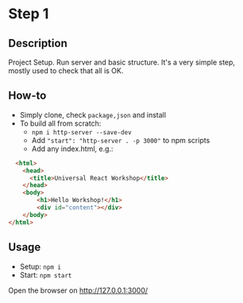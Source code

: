 # Step 1

## Description
Project Setup. Run server and basic structure.
It's a very simple step, mostly used to check that all is OK.

## How-to

- Simply clone, check `package,json` and install
- To build all from scratch:
  - `npm i http-server --save-dev`
  - Add `"start": "http-server . -p 3000"` to npm scripts
  - Add any index.html, e.g.:

``` html
  <html>
    <head>
      <title>Universal React Workshop</title>
    </head>
    <body>
        <h1>Hello Workshop!</h1>
        <div id="content"></div>
    </body>
</html>
```

## Usage

- Setup: `npm i`
- Start: `npm start`

Open the browser on http://127.0.0.1:3000/
